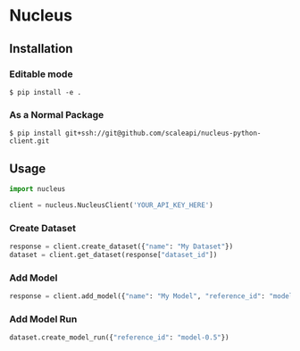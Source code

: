 # Nucleus

## Installation

### Editable mode

`$ pip install -e . `

### As a Normal Package

`$ pip install git+ssh://git@github.com/scaleapi/nucleus-python-client.git`

## Usage

```python
import nucleus

client = nucleus.NucleusClient('YOUR_API_KEY_HERE')
```

### Create Dataset

```python
response = client.create_dataset({"name": "My Dataset"})
dataset = client.get_dataset(response["dataset_id"])
```

### Add Model

```python
response = client.add_model({"name": "My Model", "reference_id": "model-0.5", "metadata": {"iou_thr": 0.5}})
```

### Add Model Run

```python
dataset.create_model_run({"reference_id": "model-0.5"})
```

